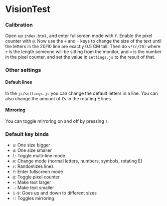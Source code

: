 # VisionTest

### Calibration
Open up `index.html`, and enter fullscreen mode with `f`. Enable the pixel counter with `@`. Now use the `+` and `-` keys to change the size of the text until the letters in the 20/10 line are exactly 0.5 CM tall.
Then do `v*(r/20)` where `r` is the length someone will be sitting from the monitor, and `v` is the number in the pixel counter, and set the value in `settings.js` to the result of that.

### Other settings

#### Default lines
In the `js/settings.js` you can change the default letters in a line. You can also change the amount of `E`s in the rotating E lines.

#### Mirroring
You can toggle mirroring on and off by pressing `!`.

###  Default key binds
* `u`: One size bigger
* `d`: One size smaller
* `l`: Toggle multi-line mode
* `m`: Change mode (normal letters, numbers, symbols, rotating E)
* `r`: Randomizes lines
* `f`: Enter fullscreen mode
* `@`: Toggle pixel counter
* `+`: Make text larger
* `-`: Make text smaller
* `1-9`: Goes up and down to different sizes
* `!`: Toggles mirroring
